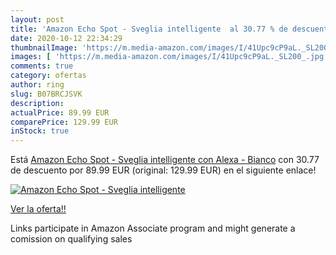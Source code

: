 ```yaml
---
layout: post
title: 'Amazon Echo Spot - Sveglia intelligente  al 30.77 % de descuento'
date: 2020-10-12 22:34:29
thumbnailImage: 'https://m.media-amazon.com/images/I/41Upc9cP9aL._SL200_.jpg'
images: [ 'https://m.media-amazon.com/images/I/41Upc9cP9aL._SL200_.jpg' ]
comments: true
category: ofertas
author: ring
slug: B07BRCJSVK
description:
actualPrice: 89.99 EUR
comparePrice: 129.99 EUR
inStock: true
---
```


Está [Amazon Echo Spot - Sveglia intelligente con Alexa - Bianco](https://www.amazon.it/dp/B07BRCJSVK/?tag=tolees00-21) con 30.77 de descuento por 89.99 EUR (original: 129.99 EUR) en el siguiente enlace!

[![Amazon Echo Spot - Sveglia intelligente ](https://m.media-amazon.com/images/I/41Upc9cP9aL._SL200_.jpg)](https://www.amazon.it/dp/B07BRCJSVK/?tag=tolees00-21)

[Ver la oferta!!](https://www.amazon.it/dp/B07BRCJSVK/?tag=tolees00-21)

Links participate in Amazon Associate program and might generate a comission on qualifying sales


